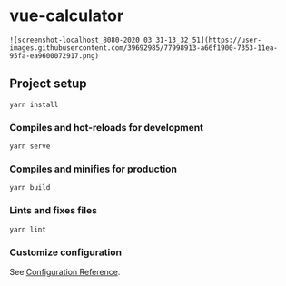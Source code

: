 # vue-calculator
```
![screenshot-localhost_8080-2020 03 31-13_32_51](https://user-images.githubusercontent.com/39692985/77998913-a66f1900-7353-11ea-95fa-ea9600072917.png)
```
## Project setup
```
yarn install
```

### Compiles and hot-reloads for development
```
yarn serve
```

### Compiles and minifies for production
```
yarn build
```

### Lints and fixes files
```
yarn lint
```

### Customize configuration
See [Configuration Reference](https://cli.vuejs.org/config/).
